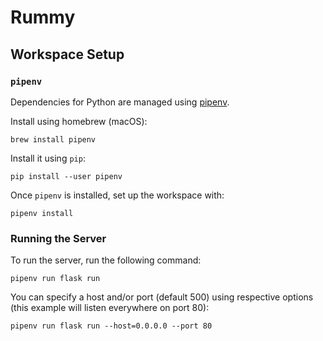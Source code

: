 # Rummy

## Workspace Setup

### `pipenv`

Dependencies for Python are managed using [pipenv](https://pipenv.pypa.io/en/latest/).

Install using homebrew (macOS):
```
brew install pipenv
```

Install it using `pip`:

```
pip install --user pipenv
```

Once `pipenv` is installed, set up the workspace with:

```
pipenv install
```

### Running the Server

To run the server, run the following command:

```
pipenv run flask run
```

You can specify a host and/or port (default 500) using respective options (this example will listen everywhere on port 80):

```
pipenv run flask run --host=0.0.0.0 --port 80
```
